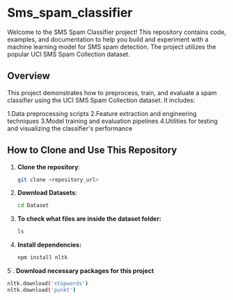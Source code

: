 # Sms_spam_classifier

Welcome to the SMS Spam Classifier project! This repository contains code, examples, and documentation to help you build and experiment with a machine learning model for SMS spam detection. The project utilizes the popular UCI SMS Spam Collection dataset.

## Overview
This project demonstrates how to preprocess, train, and evaluate a spam classifier using the UCI SMS Spam Collection dataset. It includes:

1.Data preprocessing scripts
2.Feature extraction and engineering techniques
3.Model training and evaluation pipelines
4.Utilities for testing and visualizing the classifier's performance

## How to Clone and Use This Repository

1. **Clone the repository**:
   ```bash
   git clone <repository_url>

2. **Download Datasets**:
   ```bash
   cd Dataset
3. **To check what files are inside the dataset folder:**
   ```bash
   ls
4. **Install dependencies:**
   ```bash
   npm install nltk
5 . **Download necessary packages for this project**
   ```bash
   nltk.download('stopwords')
   nltk.download('punkt')

